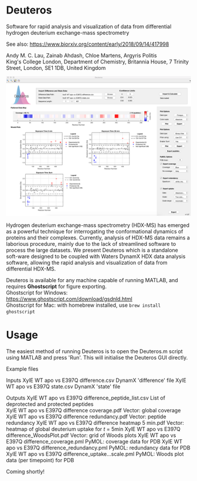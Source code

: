 # Deuteros
Software for rapid analysis and visualization of data from differential hydrogen deuterium exchange-mass spectrometry

See also: https://www.biorxiv.org/content/early/2018/09/14/417998

Andy M. C. Lau, Zainab Ahdash, Chloe Martens, Argyris Politis \
King's College London, Department of Chemistry, Britannia House, 7 Trinity Street, London, SE1 1DB, United Kingdom

![alt text](https://github.com/andymlau/Deuteros/blob/master/readme_imgs/GUI_screenshot.png?raw=true)

Hydrogen deuterium exchange-mass spectrometry (HDX-MS) has emerged as a powerful technique for interrogating the conformational dynamics of proteins and their complexes. Currently, analysis of HDX-MS data remains a laborious procedure, mainly due to the lack of streamlined software to process the large datasets. We present Deuteros which is a standalone soft-ware designed to be coupled with Waters DynamX HDX data analysis software, allowing the rapid analysis and visualization of data from differential HDX-MS.

Deuteros is available for any machine capable of running MATLAB, and requires **Ghostscript** for figure exporting.<br />
Ghostscript for Windows: https://www.ghostscript.com/download/gsdnld.html<br />
Ghostscript for Mac: with homebrew installed, use `brew install ghostscript` <br />

# Usage

The easiest method of running Deuteros is to open the Deuteros.m script using MATLAB and press 'Run'. This will initialise the Deuteros GUI directly. 

Example files

Inputs
XylE WT apo vs E397Q difference.csv                         DynamX 'difference' file
XylE WT apo vs E397Q state.csv                              DynamX 'state' file

Outputs
XylE WT apo vs E397Q difference_peptide_list.csv            List of deprotected and protected peptides  
XylE WT apo vs E397Q difference coverage.pdf                Vector: global coverage
XylE WT apo vs E397Q difference redundancy.pdf              Vector: peptide redundancy
XylE WT apo vs E397Q difference heatmap 5 min.pdf           Vector: heatmap of global deuterium uptake for *t* = 5min
XylE WT apo vs E397Q difference_WoodsPlot.pdf               Vector: grid of Woods plots 
XylE WT apo vs E397Q difference_coverage.pml                PyMOL: coverage data for PDB
XylE WT apo vs E397Q difference_redundancy.pml              PyMOL: redundancy data for PDB 
XylE WT apo vs E397Q difference_uptake...scale.pml          PyMOL: Woods plot data (per timepoint) for PDB



Coming shortly!

